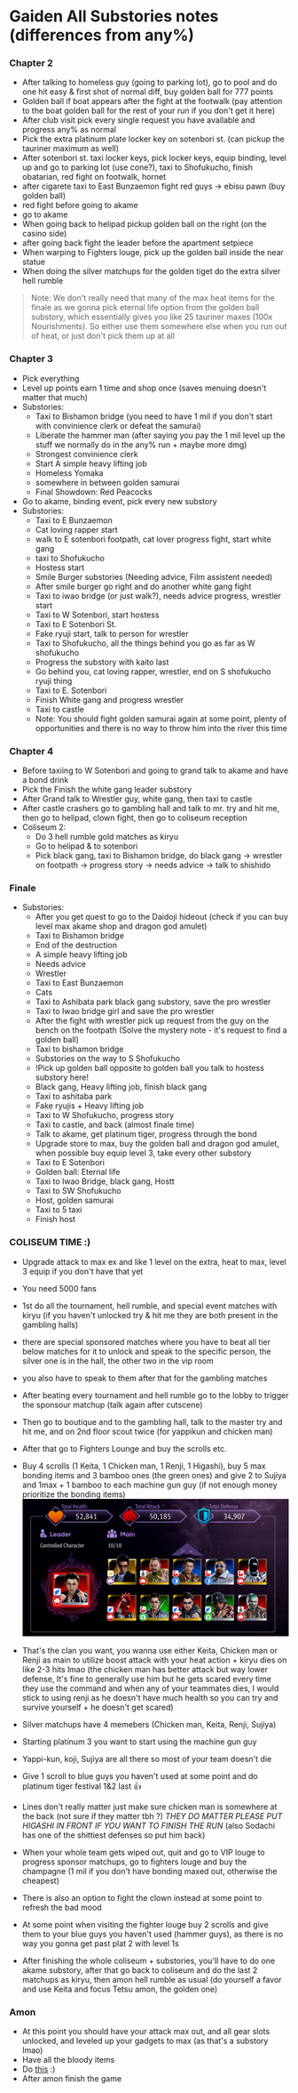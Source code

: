 # Gaiden All Substories notes (differences from any%)
### Chapter 2
- After talking to homeless guy (going to parking lot), go to pool and do one hit easy & first shot of normal diff, buy golden ball for 777 points
- Golden ball if boat appears after the fight at the footwalk (pay attention to the boat golden ball for the rest of your run if you don't get it here)
- After club visit pick every single request you have available and progress any% as normal
- Pick the extra platinum plate locker key on sotenbori st. (can pickup the tauriner maximum as well)
- After sotenbori st. taxi locker keys, pick locker keys, equip binding, level up and go to parking lot (use cone?), taxi to Shofukucho, finish obatarian, red fight on footwalk, hornet
- after cigarete taxi to East Bunzaemon fight red guys -> ebisu pawn (buy golden ball)
- red fight before going to akame
- go to akame
- When going back to helipad pickup golden ball on the right (on the casino side)
- after going back fight the leader before the apartment setpiece
- When warping to Fighters louge, pick up the golden ball inside the near statue
- When doing the silver matchups for the golden tiget do the extra silver hell rumble

> Note: We don't really need that many of the max heat items for the finale as we gonna pick eternal life option from the golden ball substory, which essentially gives you like 25 tauriner maxes (100x Nourishments). So either use them somewhere else when you run out of heat, or just don't pick them up at all

### Chapter 3
- Pick everything
- Level up points earn 1 time and shop once (saves menuing doesn't matter that much)
- Substories:
    - Taxi to Bishamon bridge (you need to have 1 mil if you don't start with convinience clerk or defeat the samurai) 
    - Liberate the hammer man (after saying you pay the 1 mil level up the stuff we normally do in the any% run + maybe more dmg)
    - Strongest convinience clerk
    - Start A simple heavy lifting job
    - Homeless Yomaka
    - somewhere in between golden samurai
    - Final Showdown: Red Peacocks
- Go to akame, binding event, pick every new substory
- Substories:
    - Taxi to E Bunzaemon
    - Cat loving rapper start
    - walk to E sotenbori footpath, cat lover progress fight, start white gang
    - taxi to Shofukucho
    - Hostess start
    - Smile Burger substories (Needing advice, Film assistent needed)
    - After smile burger go right and do another white gang fight
    - Taxi to iwao bridge (or just walk?), needs advice progress, wrestler start
    - Taxi to W Sotenbori, start hostess
    - Taxi to E Sotenbori St.
    - Fake ryuji start, talk to person for wrestler
    - Taxi to Shofukucho, all the things behind you go as far as W shofukucho
    - Progress the substory with kaito last
    - Go behind you, cat loving rapper, wrestler, end on S shofukucho ryuji thing
    - Taxi to E. Sotenbori
    - Finish White gang and progress wrestler
    - Taxi to castle
    - Note: You should fight golden samurai again at some point, plenty of opportunities and there is no way to throw him into the river this time

### Chapter 4
- Before taxiing to W Sotenbori and going to grand talk to akame and have a bond drink
- Pick the Finish the white gang leader substory
- After Grand talk to Wrestler guy, white gang, then taxi to castle
- After castle crashers go to gambling hall and talk to mr. try and hit me, then go to helipad, clown fight, then go to coliseum reception
- Coliseum 2:
    - Do 3 hell rumble gold matches as kiryu
    - Go to helipad & to sotenbori
    - Pick black gang, taxi to Bishamon bridge, do black gang -> wrestler on footpath -> progress story -> needs advice -> talk to shishido

### Finale
- Substories:
    - After you get quest to go to the Daidoji hideout (check if you can buy level max akame shop and dragon god amulet)
    - Taxi to Bishamon bridge
    - End of the destruction
    - A simple heavy lifting job
    - Needs advice
    - Wrestler
    - Taxi to East Bunzaemon
    - Cats
    - Taxi to Ashibata park black gang substory, save the pro wrestler
    - Taxi to Iwao bridge girl and save the pro wrestler
    - After the fight with wrestler pick up request from the guy on the bench on the footpath (Solve the mystery note - it's request to find a golden ball)
    - Taxi to bishamon bridge
    - Substories on the way to S Shofukucho
    - !Pick up golden ball opposite to golden ball you talk to hostess substory here!
    - Black gang, Heavy lifting job, finish black gang
    - Taxi to ashitaba park
    - Fake ryujis + Heavy lifting job
    - Taxi to W Shofukucho, progress story
    - Taxi to castle, and back (almost finale time)
    - Talk to akame, get platinum tiger, progress through the bond
    - Upgrade store to max, buy the golden ball and dragon god amulet, when possible buy equip level 3, take every other substory
    - Taxi to E Sotenbori
    - Golden ball: Eternal life
    - Taxi to Iwao Bridge, black gang, Hostt
    - Taxi to SW Shofukucho
    - Host, golden samurai
    - Taxi to 5 taxi
    - Finish host
### COLISEUM TIME :)
- Upgrade attack to max ex and like 1 level on the extra, heat to max, level 3 equip if you don't have that yet
- You need 5000 fans
- 1st do all the tournament, hell rumble, and special event matches with kiryu (if you haven't unlocked try & hit me they are both present in the gambling halls)
- there are special sponsored matches where you have to beat all tier below matches for it to unlock and speak to the specific person, the silver one is in the hall, the other two in the vip room
- you also have to speak to them after that for the gambling matches
- After beating every tournament and hell rumble go to the lobby to trigger the sponsour matchup (talk again after cutscene)
- Then go to boutique and to the gambling hall, talk to the master try and hit me, and on 2nd floor scout twice (for yappikun and chicken man)
- After that go to Fighters Lounge and buy the scrolls etc.
- Buy 4 scrolls (1 Keita, 1 Chicken man, 1 Renji, 1 Higashi), buy 5 max bonding items and 3 bamboo ones (the green ones) and give 2 to Sujiya and 1max + 1 bamboo to each machine gun guy (if not enough money prioritize the bonding items)
![The clan you want](image-1.png)
- That's the clan you want, you wanna use either Keita, Chicken man or Renji as main to utilize boost attack with your heat action + kiryu dies on like 2-3 hits lmao (the chicken man has better attack but way lower defense, It's fine to generally use him but he gets scared every time they use the command and when any of your teammates dies, I would stick to using renji as he doesn't have much health so you can try and survive yourself + he doesn't get scared)
- Silver matchups have 4 memebers (Chicken man, Keita, Renji, Sujiya)
- Starting platinum 3 you want to start using the machine gun guy
- Yappi-kun, koji, Sujiya are all there so most of your team doesn't die
- Give 1 scroll to blue guys you haven't used at some point and do platinum tiger festival 1&2 last 👍
- Lines don't really matter just make sure chicken man is somewhere at the back (not sure if they matter tbh ?) *THEY DO MATTER PLEASE PUT HIGASHI IN FRONT IF YOU WANT TO FINISH THE RUN* (also Sodachi has one of the shittiest defenses so put him back)
- When your whole team gets wiped out, quit and go to VIP louge to progress sponsor matchups, go to fighters louge and buy the champagne (1 mil if you don't have bonding maxed out, otherwise the cheapest)
- There is also an option to fight the clown instead at some point to refresh the bad mood
- At some point when visiting the fighter louge buy 2 scrolls and give them to your blue guys you haven't used (hammer guys), as there is no way you gonna get past plat 2 with level 1s

- After finishing the whole coliseum + substories, you'll have to do one akame substory, after that go back to coliseum and do the last 2 matchups as kiryu, then amon hell rumble as usual (do yourself a favor and use Keita and focus Tetsu amon, the golden one)

### Amon
- At this point you should have your attack max out, and all gear slots unlocked, and leveled up your gadgets to max (as that's a substory lmao)
- Have all the bloody items
- Do [this](https://youtu.be/8IIl_eIAw5E?si=gsNXAtJGfqMZ3Txd) :)
- After amon finish the game

